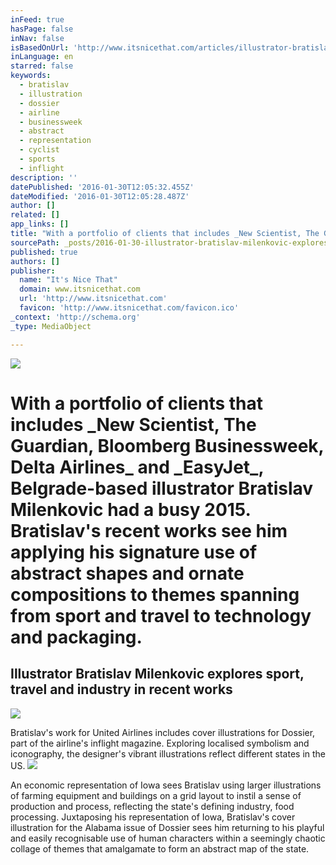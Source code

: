 ```yaml
---
inFeed: true
hasPage: false
inNav: false
isBasedOnUrl: 'http://www.itsnicethat.com/articles/illustrator-bratislav-milenkovic-explores-sport-travel-and-industry-in-recent-works-260116'
inLanguage: en
starred: false
keywords:
  - bratislav
  - illustration
  - dossier
  - airline
  - businessweek
  - abstract
  - representation
  - cyclist
  - sports
  - inflight
description: ''
datePublished: '2016-01-30T12:05:32.455Z'
dateModified: '2016-01-30T12:05:28.487Z'
author: []
related: []
app_links: []
title: "With a portfolio of clients that includes _New Scientist, The Guardian, Bloomberg Businessweek, Delta Airlines_ and _EasyJet_, Belgrade-based illustrator Bratislav Milenkovic had a busy 2015. Bratislav's recent works see him applying his signature use of abstract shapes and ornate compositions to themes spanning from sport and travel to technology and packaging."
sourcePath: _posts/2016-01-30-illustrator-bratislav-milenkovic-explores-sport-travel-and.md
published: true
authors: []
publisher:
  name: "It's Nice That"
  domain: www.itsnicethat.com
  url: 'http://www.itsnicethat.com'
  favicon: 'http://www.itsnicethat.com/favicon.ico'
_context: 'http://schema.org'
_type: MediaObject

---
```

![](https://the-grid-user-content.s3-us-west-2.amazonaws.com/b9f03a43-67fa-4eed-bc20-08da9c1d74e5.gif)

# With a portfolio of clients that includes \_New Scientist, The Guardian, Bloomberg Businessweek, Delta Airlines\_ and \_EasyJet\_, Belgrade-based illustrator Bratislav Milenkovic had a busy 2015\. Bratislav's recent works see him applying his signature use of abstract shapes and ornate compositions to themes spanning from sport and travel to technology and packaging.

<article style=""><h1>Illustrator Bratislav Milenkovic explores sport, travel and industry in recent works</h1><img src="https://s3-us-west-2.amazonaws.com/the-grid-img/p/7d2cc7c343b5c20be628ebd7ccd38f5f946c07b7.jpg" /></article>

Bratislav's work for United Airlines includes cover illustrations for Dossier, part of the airline's inflight magazine. Exploring localised symbolism and iconography, the designer's vibrant illustrations reflect different states in the US.
![](https://s3-us-west-2.amazonaws.com/the-grid-img/p/e28c31debcf7b4c97428ef02033703bd7935ee3f.jpg)

An economic representation of Iowa sees Bratislav using larger illustrations of farming equipment and buildings on a grid layout to instil a sense of production and process, reflecting the state's defining industry, food processing. Juxtaposing his representation of Iowa, Bratislav's cover illustration for the Alabama issue of Dossier sees him returning to his playful and easily recognisable use of human characters within a seemingly chaotic collage of themes that amalgamate to form an abstract map of the state.